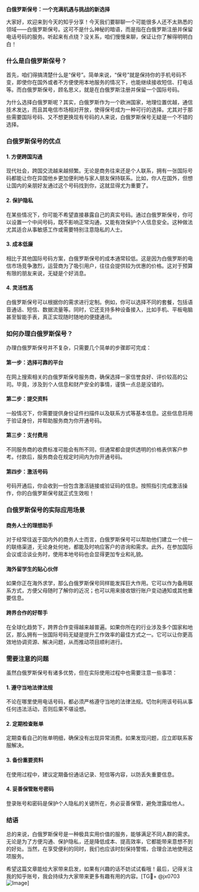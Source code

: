 **白俄罗斯保号：一个充满机遇与挑战的新选择**

大家好，欢迎来到今天的知乎分享！今天我们要聊聊一个可能很多人还不太熟悉的领域——白俄罗斯保号。这可不是什么神秘的暗语，而是指在白俄罗斯注册并保留电话号码的服务。听起来有点绕？没关系，咱们慢慢来聊，保证让你了解得明明白白！

### 什么是白俄罗斯保号？

首先，咱们得搞清楚什么是“保号”。简单来说，“保号”就是保持你的手机号码不变，即使你在国外或者不方便使用本地服务的情况下，也能继续接收短信、打电话等。而白俄罗斯保号，顾名思义，就是在白俄罗斯注册并保留一个国际号码。

为什么选择白俄罗斯呢？其实，白俄罗斯作为一个欧洲国家，地理位置优越，通信技术发达，而且其电信市场相对开放，使得保号成为一种可行的选择。尤其对于那些需要国际号码、又不想更换现有号码的人来说，白俄罗斯保号无疑是一个不错的选择。

### 白俄罗斯保号的优点

#### 1. **方便跨国沟通**
   现代社会，跨国交流越来越频繁。无论是商务往来还是个人联系，拥有一张国际号码都能让你在异国他乡更加便利地与家人朋友保持联系。比如，你人在国外，但想让国内的亲朋好友通过这个号码找到你，这就显得尤为重要了。

#### 2. **保护隐私**
   在某些情况下，你可能不希望直接暴露自己的真实号码。通过白俄罗斯保号，你可以设置一个中间号码，既不影响正常沟通，又能有效保护个人信息安全。这种做法尤其适合从事敏感工作或需要特别注意隐私的人士。

#### 3. **成本低廉**
   相比于其他国际号码方案，白俄罗斯保号的成本通常较低。这是因为白俄罗斯的电信市场竞争激烈，运营商为了吸引用户，往往会提供较为优惠的价格。这对于预算有限的朋友来说，无疑是个好消息。

#### 4. **灵活性高**
   白俄罗斯保号可以根据你的需求进行定制。例如，你可以选择不同的套餐，包括语音通话、短信、数据流量等。同时，它还支持多种设备接入，比如手机、平板电脑甚至智能手表，真正实现随时随地的便捷通讯。

### 如何办理白俄罗斯保号？

办理白俄罗斯保号并不复杂，只需要几个简单的步骤即可完成：

#### 第一步：选择可靠的平台
   在网上搜索相关的白俄罗斯保号服务商，确保选择一家信誉良好、评价较高的公司。毕竟，涉及到个人信息和财产安全的事情，谨慎一点总是没错的。

#### 第二步：提交资料
   一般情况下，你需要提供身份证件扫描件以及联系方式等基本信息。这些信息将用于验证身份，并帮助服务商为你开通号码。

#### 第三步：支付费用
   不同服务商的收费标准可能会有所不同，但通常都会提供透明的价格表供客户参考。付款后，服务商会在规定时间内为你开通号码。

#### 第四步：激活号码
   号码开通后，你会收到一份包含激活链接或验证码的信息。按照指引完成激活操作，你的白俄罗斯保号就正式生效啦！

### 白俄罗斯保号的实际应用场景

#### 商务人士的理想助手
   对于经常往返于国内外的商务人士而言，白俄罗斯保号可以帮助他们建立一个统一的联络渠道，无论身处何地，都能及时响应客户的咨询和需求。此外，在参加国际会议或洽谈业务时，使用本地号码也会显得更加专业和礼貌。

#### 海外留学生的贴心伙伴
   如果你正在海外求学，那么白俄罗斯保号同样能发挥巨大作用。它可以作为备用联系方式，方便父母随时了解你的近况；也可以用来接收银行账户变动通知或其他重要信息。

#### 跨界合作的好帮手
   在全球化趋势下，跨界合作变得越来越普遍。如果你所在的行业涉及多个国家和地区，那么拥有一张国际号码无疑是提升工作效率的最佳方式之一。它可以让你更高效地协调资源、解决问题，从而推动项目顺利进行。

### 需要注意的问题

虽然白俄罗斯保号有诸多优势，但在实际使用过程中也需要注意一些事项：

#### 1. **遵守当地法律法规**
   不论在哪里使用电话号码，都必须严格遵守当地的法律法规。切勿利用该号码从事任何违法活动，否则后果不堪设想。

#### 2. **定期检查账单**
   定期查看自己的账单明细，确保没有出现异常消费。如果发现问题，应立即联系客服解决。

#### 3. **备份重要资料**
   在使用过程中，建议定期备份通话记录、短信等内容，以防丢失重要信息。

#### 4. **妥善保管账号密码**
   登录账号和密码是保护个人隐私的关键所在，务必妥善保管，避免泄露给他人。

### 结语

总的来说，白俄罗斯保号是一种极具实用价值的服务，能够满足不同人群的需求。无论是为了方便沟通、保护隐私，还是降低成本、提高效率，它都能带来意想不到的好处。当然，在享受便利的同时，我们也应该时刻保持警惕，合理合法地使用这项服务。

希望这篇文章能给大家带来启发，如果有兴趣的话不妨试试看哦！最后，记得关注我的知乎账号，我会持续为大家带来更多有趣有用的内容。[TG💪+ @jx0703 ![Image](https://github.com/user-attachments/assets/dbca1d08-cadb-493c-b0ec-ad6f7a83f270)]